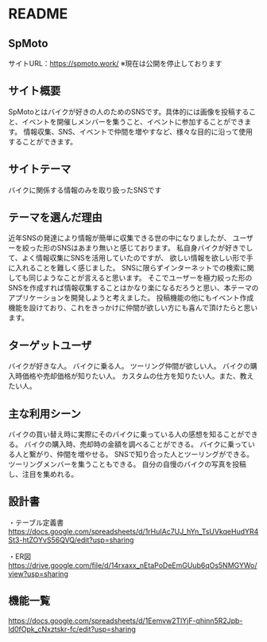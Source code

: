 # README

## SpMoto
サイトURL：https://spmoto.work/
※現在は公開を停止しております

## サイト概要
SpMotoとはバイクが好きの人のためのSNSです。具体的には画像を投稿すること、イベントを開催しメンバーを集うこと、イベントに参加することができます。
情報収集、SNS、イベントで仲間を増やすなど、様々な目的に沿って使用することができます。
## サイトテーマ
バイクに関係する情報のみを取り扱ったSNSです

## テーマを選んだ理由
近年SNSの発達により情報が簡単に収集できる世の中になりましたが、
ユーザーを絞った形のSNSはあまり無いと感じております。
私自身バイクが好きでして、よく情報収集にSNSを活用していたのですが、
欲しい情報を欲しい形で手に入れることを難しく感じました。
SNSに限らずインターネットでの検索に関しても同じようなことが言えると思います。
そこでユーザーを極力絞った形のSNSを作成すれば情報収集することはかなり楽になるだろうと思い、本テーマのアプリケーションを開発しようと考えました。
投稿機能の他にもイベント作成機能を設けており、これをきっかけに仲間が欲しい方にも喜んで頂けたらと思います。

## ターゲットユーザ
バイクが好きな人。
バイクに乗る人。
ツーリング仲間が欲しい人。
バイクの購入時価格や売却価格が知りたい人。
カスタムの仕方を知りたい人。また、教えたい人。




## 主な利用シーン
バイクの買い替え時に実際にそのバイクに乗っている人の感想を知ることができる。
バイクの購入時、売却時の金額を調べることができる。
バイクに乗っている人と繋がり、仲間を増やせる。
SNSで知り合った人とツーリングができる。ツーリングメンバーを集うこともできる。
自分の自慢のバイクの写真を投稿し、注目を集めれる。



## 設計書


・テーブル定義書
https://docs.google.com/spreadsheets/d/1rHuIAc7UJ_hYn_TsUVkqeHudYR4St3-htZOYvS56QVQ/edit?usp=sharing

・ER図
https://drive.google.com/file/d/14rxaxx_nEtaPoDeEmGUub6qOs5NMGYWo/view?usp=sharing


## 機能一覧
https://docs.google.com/spreadsheets/d/1Eemvw2TlYjF-qhinn5R2Jpb-ld0fOpk_cNxztskr-fc/edit?usp=sharing
